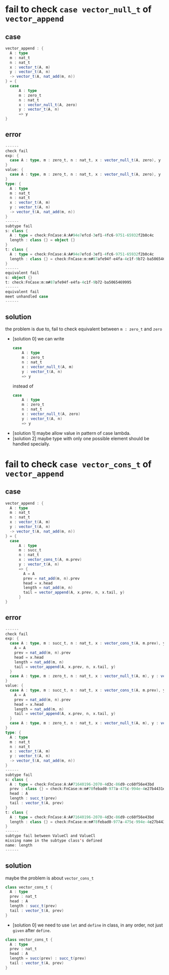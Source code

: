 # fail to check `case vector_null_t` of `vector_append`

## case

``` scala
vector_append : {
  A : type
  m : nat_t
  n : nat_t
  x : vector_t(A, m)
  y : vector_t(A, n)
  -> vector_t(A, nat_add(m, n))
} = {
  case
      A : type
      m : zero_t
      n : nat_t
      x : vector_null_t(A, zero)
      y : vector_t(A, n)
      => y
}
```

## error

``` scala
------
check fail
exp: {
  case A : type, m : zero_t, n : nat_t, x : vector_null_t(A, zero), y : vector_t(A, n) => y
}
value: {
  case A : type, m : zero_t, n : nat_t, x : vector_null_t(A, zero), y : vector_t(A, n) => y
}
type: {
  A : type
  m : nat_t
  n : nat_t
  x : vector_t(A, m)
  y : vector_t(A, n)
  -> vector_t(A, nat_add(m, n))
}
------
subtype fail
s: class {
  A : type = check:FnCase:A:A#94e7efcd-3ef1-4fc6-9751-65932f2b0c4c
  length : class {} = object {}
}
t: class {
  A : type = check:FnCase:A:A#94e7efcd-3ef1-4fc6-9751-65932f2b0c4c
  length : class {} = check:FnCase:m:m#87afe94f-e4fa-4c1f-9b72-ba5065469995
}
------
equivalent fail
s: object {}
t: check:FnCase:m:m#87afe94f-e4fa-4c1f-9b72-ba5065469995
------
equivalent fail
meet unhandled case
------
```

## solution

the problem is due to,
fail to check equivalent between `m : zero_t` and `zero`

- [solution 0] we can write
  ``` scala
  case
      A : type
      m : zero_t
      n : nat_t
      x : vector_null_t(A, m)
      y : vector_t(A, n)
      => y
  ```
  instead of
  ``` scala
  case
      A : type
      m : zero_t
      n : nat_t
      x : vector_null_t(A, zero)
      y : vector_t(A, n)
      => y
  ```
- [solution 1] maybe allow value in pattern of case lambda.
- [solution 2] maybe type with only one possible element
  should be handled specially.

# fail to check `case vector_cons_t` of `vector_append`

## case

``` scala
vector_append : {
  A : type
  m : nat_t
  n : nat_t
  x : vector_t(A, m)
  y : vector_t(A, n)
  -> vector_t(A, nat_add(m, n))
} = {
  case
      A : type
      m : succ_t
      n : nat_t
      x : vector_cons_t(A, m.prev)
      y : vector_t(A, n)
      => {
        A = A
        prev = nat_add(m, n).prev
        head = x.head
        length = nat_add(m, n)
        tail = vector_append(A, x.prev, n, x.tail, y)
      }
}
```

## error

``` scala
------
check fail
exp: {
  case A : type, m : succ_t, n : nat_t, x : vector_cons_t(A, m.prev), y : vector_t(A, n) => object {
    A = A
    prev = nat_add(m, n).prev
    head = x.head
    length = nat_add(m, n)
    tail = vector_append(A, x.prev, n, x.tail, y)
  }
  case A : type, m : zero_t, n : nat_t, x : vector_null_t(A, m), y : vector_t(A, n) => y
}
value: {
  case A : type, m : succ_t, n : nat_t, x : vector_cons_t(A, m.prev), y : vector_t(A, n) => object {
    A = A
    prev = nat_add(m, n).prev
    head = x.head
    length = nat_add(m, n)
    tail = vector_append(A, x.prev, n, x.tail, y)
  }
  case A : type, m : zero_t, n : nat_t, x : vector_null_t(A, m), y : vector_t(A, n) => y
}
type: {
  A : type
  m : nat_t
  n : nat_t
  x : vector_t(A, m)
  y : vector_t(A, n)
  -> vector_t(A, nat_add(m, n))
}
------
subtype fail
s: class {
  A : type = check:FnCase:A:A#71640196-2070-4d3c-86d9-cc60f56e43bd
  prev : class {} = check:FnCase:m:m#78febad0-977a-475c-994e-4e27b4431ece.prev
  head : A
  length : succ_t(prev)
  tail : vector_t(A, prev)
}
t: class {
  A : type = check:FnCase:A:A#71640196-2070-4d3c-86d9-cc60f56e43bd
  length : class {} = check:FnCase:m:m#78febad0-977a-475c-994e-4e27b4431ece
}
------
subtype fail between ValueCl and ValueCl
missing name in the subtype class's defined
name: length
------
```

## solution

maybe the problem is about `vector_cons_t`

``` scala
class vector_cons_t {
  A : type
  prev : nat_t
  head : A
  length : succ_t(prev)
  tail : vector_t(A, prev)
}
```

- [solution 0] we need to use `let` and `define` in class,
  in any order,
  not just `given` after `define`.

``` scala
class vector_cons_t {
  A : type
  prev : nat_t
  head : A
  length = succ(prev) : succ_t(prev)
  tail : vector_t(A, prev)
}
```
